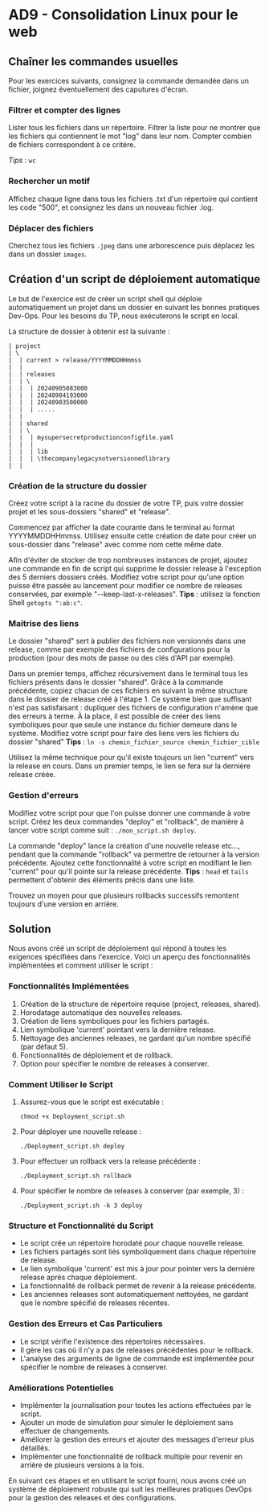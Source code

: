 # AD9 - Consolidation Linux pour le web

## Chaîner les commandes usuelles

Pour les exercices suivants, consignez la commande demandée dans un fichier, joignez éventuellement des caputures d'écran.

### Filtrer et compter des lignes

Lister tous les fichiers dans un répertoire.
Filtrer la liste pour ne montrer que les fichiers qui contiennent le mot "log" dans leur nom.
Compter combien de fichiers correspondent à ce critère.

_Tips_ : ```wc```

### Rechercher un motif

Affichez chaque ligne dans tous les fichiers .txt d'un répertoire qui contient les code "500", et consignez les dans un nouveau fichier .log.

### Déplacer des fichiers

Cherchez tous les fichiers ```.jpeg``` dans une arborescence puis déplacez les dans un dossier ```images```.

## Création d'un script de déploiement automatique

Le but de l'exercice est de créer un script shell qui déploie automatiquement un projet dans un dossier en suivant les bonnes pratiques Dev-Ops.
Pour les besoins du TP, nous exécuterons le script en local.

La structure de dossier à obtenir est la suivante :
```
| project
| \
|  | current > release/YYYYMMDDHHmmss
|  |
|  | releases
|  | \
|  |  | 20240905083000
|  |  | 20240904193000
|  |  | 20240903500000
|  |  | .....
|  |
|  | shared
|  | \
|  |  | mysupersecretproductionconfigfile.yaml
|  |  |
|  |  | lib
|  |  | \thecompanylegacynotversionnedlibrary
|  |
```

### Création de la structure du dossier

Créez votre script à la racine du dossier de votre TP, puis votre dossier projet et les sous-dossiers "shared" et "release".

Commencez par afficher la date courante dans le terminal au format YYYYMMDDHHmmss.
Utilisez ensuite cette création de date pour créer un sous-dossier dans "release" avec comme nom cette même date.

Afin d'éviter de stocker de trop nombreuses instances de projet, ajoutez une commande en fin de script qui supprime le dossier release à l'exception des 5 derniers dossiers créés. Modifiez votre script pour qu'une option puisse être passée au lancement pour modifier ce nombre de releases conservées, par exemple "--keep-last-x-releases".
__Tips__ : utilisez la fonction Shell `getopts ":ab:c"`.

### Maitrise des liens

Le dossier "shared" sert à publier des fichiers non versionnés dans une release, comme par exemple des fichiers de configurations pour la production (pour des mots de passe ou des clés d'API par exemple).

Dans un premier temps, affichez récursivement dans le terminal tous les fichiers présents dans le dossier "shared".
Grâce à la commande précédente, copiez chacun de ces fichiers en suivant la même structure dans le dossier de release créé à l'étape 1.
Ce système bien que suffisant n'est pas satisfaisant : dupliquer des fichiers de configuration n'amène que des erreurs à terme. À la place, il est possible de créer des liens symboliques pour que seule une instance du fichier demeure dans le système. Modifiez votre script pour faire des liens vers les fichiers du dossier "shared"
__Tips__ : `ln -s chemin_fichier_source chemin_fichier_cible`

Utilisez la même technique pour qu'il existe toujours un lien "current" vers la release en cours.
Dans un premier temps, le lien se fera sur la dernière release créée.

### Gestion d'erreurs

Modifiez votre script pour que l'on puisse donner une commande à votre script.
Créez les deux commandes "deploy" et "rollback", de manière à lancer votre script comme suit : `./mon_script.sh deploy`.

La commande "deploy" lance la création d'une nouvelle release etc..., pendant que la commande "rollback" va permettre de retourner à la version précédente.
Ajoutez cette fonctionnalité à votre script en modifiant le lien "current" pour qu'il pointe sur la release précédente.
__Tips__ : `head` et `tails` permettent d'obtenir des éléments précis dans une liste.

Trouvez un moyen pour que plusieurs rollbacks successifs remontent toujours d'une version en arrière.

## Solution 

Nous avons créé un script de déploiement qui répond à toutes les exigences spécifiées dans l'exercice. Voici un aperçu des fonctionnalités implémentées et comment utiliser le script :

### Fonctionnalités Implémentées

1. Création de la structure de répertoire requise (project, releases, shared).
2. Horodatage automatique des nouvelles releases.
3. Création de liens symboliques pour les fichiers partagés.
4. Lien symbolique 'current' pointant vers la dernière release.
5. Nettoyage des anciennes releases, ne gardant qu'un nombre spécifié (par défaut 5).
6. Fonctionnalités de déploiement et de rollback.
7. Option pour spécifier le nombre de releases à conserver.

### Comment Utiliser le Script

1. Assurez-vous que le script est exécutable :
   ```
   chmod +x Deployment_script.sh
   ```

2. Pour déployer une nouvelle release :
   ```
   ./Deployment_script.sh deploy
   ```

3. Pour effectuer un rollback vers la release précédente :
   ```
   ./Deployment_script.sh rollback
   ```

4. Pour spécifier le nombre de releases à conserver (par exemple, 3) :
   ```
   ./Deployment_script.sh -k 3 deploy
   ```

### Structure et Fonctionnalité du Script

- Le script crée un répertoire horodaté pour chaque nouvelle release.
- Les fichiers partagés sont liés symboliquement dans chaque répertoire de release.
- Le lien symbolique 'current' est mis à jour pour pointer vers la dernière release après chaque déploiement.
- La fonctionnalité de rollback permet de revenir à la release précédente.
- Les anciennes releases sont automatiquement nettoyées, ne gardant que le nombre spécifié de releases récentes.

### Gestion des Erreurs et Cas Particuliers

- Le script vérifie l'existence des répertoires nécessaires.
- Il gère les cas où il n'y a pas de releases précédentes pour le rollback.
- L'analyse des arguments de ligne de commande est implémentée pour spécifier le nombre de releases à conserver.

### Améliorations Potentielles

- Implémenter la journalisation pour toutes les actions effectuées par le script.
- Ajouter un mode de simulation pour simuler le déploiement sans effectuer de changements.
- Améliorer la gestion des erreurs et ajouter des messages d'erreur plus détaillés.
- Implémenter une fonctionnalité de rollback multiple pour revenir en arrière de plusieurs versions à la fois.

En suivant ces étapes et en utilisant le script fourni, nous avons créé un système de déploiement robuste qui suit les meilleures pratiques DevOps pour la gestion des releases et des configurations.
